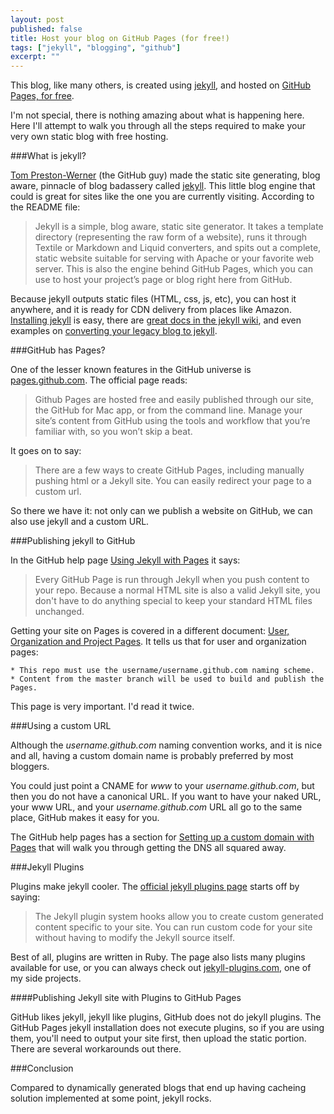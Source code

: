 ```yaml
---
layout: post
published: false
title: Host your blog on GitHub Pages (for free!)
tags: ["jekyll", "blogging", "github"]
excerpt: ""
---
```


This blog, like many others, is created using [jekyll](http://jekyllrb.com/), and hosted on [GitHub Pages, for free](http://pages.github.com/).

I'm not special, there is nothing amazing about what is happening here. Here I'll attempt to walk you through all the steps required to make your very own static blog with free hosting.

###What is jekyll?

[Tom Preston-Werner](http://tom.preston-werner.com/) (the GitHub guy) made the static site generating, blog aware, pinnacle of blog badassery called [jekyll](https://github.com/mojombo/jekyll).  This little blog engine that could is great for sites like the one you are currently visiting.  According to the README file:

> Jekyll is a simple, blog aware, static site generator. It takes a template directory (representing the raw form of a website), runs it through Textile or Markdown and Liquid converters, and spits out a complete, static website suitable for serving with Apache or your favorite web server. This is also the engine behind GitHub Pages, which you can use to host your project’s page or blog right here from GitHub.

Because jekyll outputs static files (HTML, css, js, etc), you can host it anywhere, and it is ready for CDN delivery from places like Amazon.  [Installing jekyll](https://github.com/mojombo/jekyll/wiki/install) is easy, there are [great docs in the jekyll wiki](https://github.com/mojombo/jekyll/wiki), and even examples on [converting your legacy blog to jekyll](https://github.com/mojombo/jekyll/wiki/blog-migrations).

###GitHub has Pages?

One of the lesser known features in the GitHub universe is [pages.github.com](http://pages.github.com/).  The official page reads:

>Github Pages are hosted free and easily published through our site, the GitHub for Mac app, or from the command line. Manage your site’s content from GitHub using the tools and workflow that you’re familiar with, so you won’t skip a beat.

It goes on to say:

> There are a few ways to create GitHub Pages, including manually pushing html or a Jekyll site. You can easily redirect your page to a custom url. 

So there we have it: not only can we publish a website on GitHub, we can also use jekyll and a custom URL.

###Publishing jekyll to GitHub

In the GitHub help page [Using Jekyll with Pages](https://help.github.com/articles/using-jekyll-with-pages) it says:

> Every GitHub Page is run through Jekyll when you push content to your repo. Because a normal HTML site is also a valid Jekyll site, you don't have to do anything special to keep your standard HTML files unchanged.

Getting your site on Pages is covered in a different document: [User, Organization and Project Pages](https://help.github.com/articles/user-organization-and-project-pages).  It tells us that for user and organization pages: 

    * This repo must use the username/username.github.com naming scheme.
    * Content from the master branch will be used to build and publish the Pages.
    
This page is very important.  I'd read it twice.

###Using a custom URL

Although the _username.github.com_ naming convention works, and it is nice and all, having a custom domain name is probably preferred by most bloggers.

You could just point a CNAME for _www_ to your _username.github.com_, but then you do not have a canonical URL. If you want to have your naked URL, your www URL, and your _username.github.com_ URL all go to the same place, GitHub makes it easy for you.

The GitHub help pages has a section for [Setting up a custom domain with Pages](https://help.github.com/articles/setting-up-a-custom-domain-with-pages) that will walk you through getting the DNS all squared away.

###Jekyll Plugins

Plugins make jekyll cooler.  The [official jekyll plugins page](https://github.com/mojombo/jekyll/wiki/Plugins) starts off by saying:

>The Jekyll plugin system hooks allow you to create custom generated content specific to your site. You can run custom code for your site without having to modify the Jekyll source itself.

Best of all, plugins are written in Ruby.  The page also lists many plugins available for use, or you can always check out [jekyll-plugins.com](http://jekyll-plugins.com), one of my side projects.

####Publishing Jekyll site with Plugins to GitHub Pages

GitHub likes jekyll, jekyll like plugins, GitHub does not do jekyll plugins.  The GitHub Pages jekyll installation does not execute plugins, so if you are using them, you'll need to output your site first, then upload the static portion.  There are several workarounds out there.

###Conclusion

Compared to dynamically generated blogs that end up having cacheing solution implemented at some point, jekyll rocks.